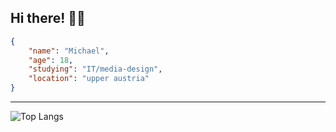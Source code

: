 ## Hi there! 🐶👋 

```json
{
    "name": "Michael",
    "age": 18,
    "studying": "IT/media-design",
    "location": "upper austria"
}
```
----

![Top Langs](https://github-readme-stats.vercel.app/api/top-langs/?username=Michiii11&layout=compact&theme=dark&hide_border=true)
